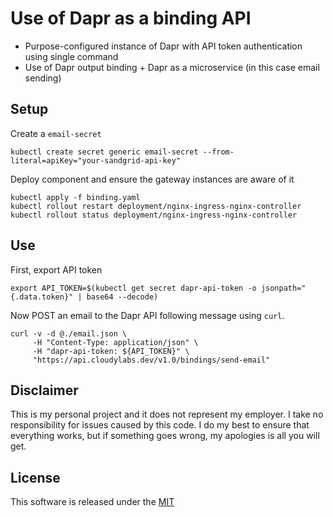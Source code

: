 # Use of Dapr as a binding API 

* Purpose-configured instance of Dapr with API token authentication using single command 
* Use of Dapr output binding + Dapr as a microservice (in this case email sending)

## Setup 

Create a `email-secret`

```shell
kubectl create secret generic email-secret --from-literal=apiKey="your-sandgrid-api-key"
```

Deploy component and ensure the gateway instances are aware of it

```shell
kubectl apply -f binding.yaml
kubectl rollout restart deployment/nginx-ingress-nginx-controller
kubectl rollout status deployment/nginx-ingress-nginx-controller
```

## Use

First, export API token

```shell
export API_TOKEN=$(kubectl get secret dapr-api-token -o jsonpath="{.data.token}" | base64 --decode)
```

Now POST an email to the Dapr API following message using `curl`.


```shell
curl -v -d @./email.json \
     -H "Content-Type: application/json" \
     -H "dapr-api-token: ${API_TOKEN}" \
     "https://api.cloudylabs.dev/v1.0/bindings/send-email"
```

## Disclaimer

This is my personal project and it does not represent my employer. I take no responsibility for issues caused by this code. I do my best to ensure that everything works, but if something goes wrong, my apologies is all you will get.

## License

This software is released under the [MIT](../LICENSE)
